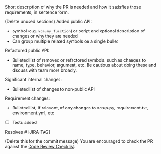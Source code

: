 Short description of why the PR is needed and how it satisfies those requirements, in sentence form.

(Delete unused sections)
Added public API:
- symbol (e.g. `vcm.my_function`) or script and optional description of changes or why they are needed
- Can group multiple related symbols on a single bullet

Refactored public API:
- Bulleted list of removed or refactored symbols, such as changes to name, type, behavior, argument, etc. Be cautious about doing these and discuss with team more broadly.

Significant internal changes:
- Bulleted list of changes to non-public API

Requirement changes:
- Bulleted list, if relevant, of any changes to setup.py, requirement.txt, environment.yml, etc

- [ ] Tests added

Resolves #<github issues> [JIRA-TAG]

(Delete this for the commit message)
You are encouraged to check the PR against the [Code Review Checklist](https://paper.dropbox.com/doc/Code-Review-Checklist--A4lKrs~xg7w5Gsb39N6JLNQoAg-IlsYffZgTwyKEylty7NhY).

